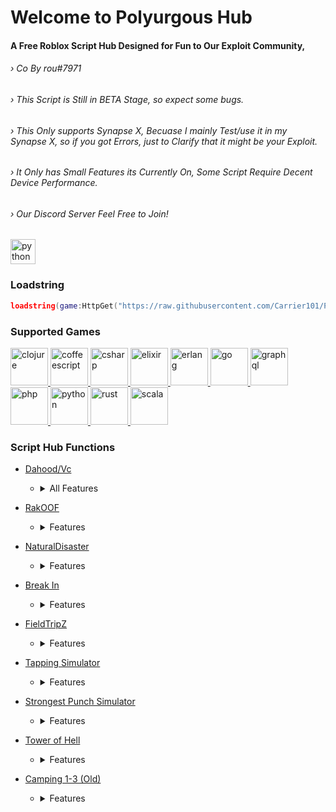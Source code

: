 <h1 align="left">Welcome to Polyurgous Hub</h1>
<h4 align="left"> A Free Roblox Script Hub Designed for Fun to Our Exploit Community, </h4>
 <h6 align="left">› Co By rou#7971  </h6>
<h6 align="left">› This Script is Still in BETA Stage, so expect some bugs. </h6>
<h6 align="left">› This Only supports Synapse X, Becuase I mainly Test/use it in my Synapse X, 
  so if you got Errors, just to Clarify that it might be your Exploit. </h6>
<h6 align="left">› It Only has Small Features its Currently On, Some Script Require Decent Device Performance. </h6>


<h6 align="left">› Our Discord Server Feel Free to Join! </h6>
<p align="left"> <a href="https://discord.gg/fYtW6RAaEM"target="_blank" rel="noreferrer"> <img src="https://i.redd.it/xj5t9wl6fs721.png" alt="python"width="40" height="40"/> </a> </p>



### Loadstring
```lua
loadstring(game:HttpGet("https://raw.githubusercontent.com/Carrier101/Polyurgous/main/Hub"))();
```




### Supported Games

<p align="left"> <a href="https://www.roblox.com/games/2788229376/" target="_blank" rel="noreferrer"> <img src="https://tr.rbxcdn.com/b27946764d4e0e90b66018d705f46a2a/150/150/Image/Png" alt="clojure" width="60" height="60"/> </a> <a href="https://www.roblox.com/games/189707/" target="_blank" rel="noreferrer"> <img src="https://tr.rbxcdn.com/0ae67ae1039583a9750be9a14886c471/150/150/Image/Png" alt="coffeescript" width="60" height="60"/> </a> <a href="https://www.roblox.com/games/6053107323/" target="_blank" rel="noreferrer"> <img src="https://tr.rbxcdn.com/9cd42f0069cbfa42aa31e37b79260a57/150/150/Image/Png" alt="csharp" width="60" height="60"/> </a> <a href="https://www.roblox.com/games/4620170611/" target="_blank" rel="noreferrer"> <img src="https://tr.rbxcdn.com/91129010caf5e5838464f7b5714c6e68/150/150/Image/Png" alt="elixir" width="60" height="60"/> </a> <a href="https://www.roblox.com/games/5096191125/" target="_blank" rel="noreferrer"> <img src="https://tr.rbxcdn.com/99f96b98381dbc3d42973020433bab06/150/150/Image/Png" alt="erlang" width="60" height="60"/> </a> <a href="https://www.roblox.com/games/9498006165/" target="_blank" rel="noreferrer"> <img src="https://tr.rbxcdn.com/a1ef91242f2617322911e1fb2acd7e1b/150/150/Image/Png" alt="go" width="60" height="60"/> </a> <a href="https://www.roblox.com/games/6875469709/" target="_blank" rel="noreferrer"> <img src="https://tr.rbxcdn.com/2a5fa523351c5b762458ecfc17f0770d/150/150/Image/Png" alt="graphql" width="60" height="60"/> </a> <a href="https://www.roblox.com/games/1962086868/" target="_blank" rel="noreferrer"> <img src="https://tr.rbxcdn.com/15e6e5b15f657d7e64e2f3e79429b1b4/150/150/Image/Png" alt="php" width="60" height="60"/> </a> <a href="https://www.roblox.com/games/2306562216/" target="_blank" rel="noreferrer"> <img src="https://tr.rbxcdn.com/5d8c812e75bfd87ef324193b35c4d31c/150/150/Image/Png" alt="python" width="60" height="60"/> </a> <a href="https://www.roblox.com/games/3199109640/"" target="_blank" rel="noreferrer"> <img src="https://tr.rbxcdn.com/d29475ac0a70b2f01002f31bd615ff4d/150/150/Image/Png" alt="rust" width="60" height="60"/> </a> <a href="https://www.roblox.com/games/4476184621/" target="_blank" rel="noreferrer"> <img src="https://tr.rbxcdn.com/306b517d1c490db6e69f4bff9a31b549/150/150/Image/Png" alt="scala" width="60" height="60"/> </a> 




### Script Hub Functions

 - [Dahood/Vc](https://www.roblox.com/games/2788229376/)

   - <details> <summary>All Features</summary>

      - <details> <summary>Mainpage</summary>
  
         - Fly/Shazam
         - BikeFly
         - Noclip
         - Freecam
         - MouseTp
         - SpeedFrame
         - MouseTp
         - SpeedFrame
         - FE MuteBoombox
  
  
      - <details> <summary>Toggles</summary>

         - QuickFist
         - SilentBlock
         - SilentAttacks
         - Drop & CashAura 
         - AntiSlow & Effects
         - AntiCrossbow 
         - AntiStomp
         - AutoBlock & Reload
         - AutoHide & ActTool
         - AutoArmour
         - AutoFood
         - SpinBot
    

      - <details> <summary>SelfExplainatory</summary>
  
         - Autobuy
         - AutoFarm
         - Teleport  

      - <details> <summary>FunStuff</summary>
  
         - Custom Items
         - Telekinesis  
         - Simpe FPS Dropper
         - TimeErase  
         - MoneyFloat
         - AdminTools  

      - <details> <summary>TargetPlayer</summary>
  
         - Teleport & View
         - Check Cash & Bounty  
         - LoopTarget & Knock
         - Arrest & CrossbowBring  
         - QuickKnock & Fling
         - InstantKill  
         - NormalFling & FlingBETA  

      - <details> <summary>Visuals(ESP)</summary>
  
         - Names & Hum Box
         - Health & Armour
         - Tracer & Mouse Tracer 
         - QuickKnock & Fling
         - Map Ambience & NoFog
         - Bullet Trace & Impact 
         - Hum Chams & Hum Trace 

      - <details> <summary>Aimbot & Mics</summary>
  
         - AntiAC & Remote
         - AntiBK & Antifling
         - Silent & Camera Aim 
         - Wall,Distance,Grab,Knock Checker
         - Resolver & AntiAim
         - Strafe



         </details>
         </details>
         </details>
         </details>
         </details>
        </details>
      </details>
 </details>

 - [RakOOF](https://www.roblox.com/games/6053107323/)

   - <details> <summary>Features</summary>

      - <details> <summary>Self Explainatory</summary>
  
         - Fly
         - AntiAC
         - Bypasser
         - Visuals(ESP)
         - Autofarm
         - Infinite Stamina
         - Free NightVision
         - Item & Points Giver
         - Teleports

  
      </details>
   </details>
 
 
- [NaturalDisaster](https://www.roblox.com/games/189707/)

  - <details> <summary>Features</summary>
  
      - <details> <summary>Self Explainatory</summary>
  
         - Fly
         - No FallDamage
         - TouchKill
         - WaterWalk
         - Stay in Tower
         - Auto Survive
         - Check Disaster
         - Occur Notify
         - Player Kill
         - Give & Bring 
         - AntiEffects
         - Teleports

  
      </details>
   </details>


- [Break In](https://www.roblox.com/games/4620170611/)

   - <details> <summary>Features</summary>

      - <details> <summary>Self Explainatory</summary>
  
         - Fly
         - Friend da Cat
         - Open/Find Vault
         - Open Artic/Basement
         - Role Picker
         - Invisible/God
         - Kill Aura
         - AutoHeal/Heal Players
         - Kill People
         - ToolGiver
         - Teleports


      </details>
   </details>

- [FieldTripZ](https://www.roblox.com/games/5096191125/)

   - <details> <summary>Features</summary>

      - <details> <summary>Self Explainatory</summary>
  
         - Fly
         - Godmode
         - Get Tools
         - Free Antidote
         - Find Options
         - AutoHeal Everyone
         - AutoItems
         - AutoHeal Self 


      </details>
   </details>

- [Tapping Simulator](https://www.roblox.com/games/9498006165/)

   - <details> <summary>Features</summary>

      - <details> <summary>Self Explainatory</summary>
  
         - Basic Autofarm
         - AutoHatch
         - AutoRebirth
         - AutoClicking
         - Islands

      </details>
   </details>




- [Strongest Punch Simulator](https://www.roblox.com/games/6875469709/)

   - <details> <summary>Features</summary>

      - <details> <summary>Self Explainatory</summary>
  

         - Auto World
         - Auto Punch
         - Auto Orbs
         - Quickfarm (Quickess Grind to Quad)


      </details>
   </details>


- [Tower of Hell](https://www.roblox.com/games/6875469709/)

   - <details> <summary>Features</summary>

      - <details> <summary>Self Explainatory</summary>
  
         - Fly
         - Basic AC Bypasser
         - Godmode
         - Teleport To End
         - Custom Spd & Jp


      </details>
   </details>


- [Camping 1-3 (Old)](https://www.roblox.com/games/6875469709/)

   - <details> <summary>Features</summary>

      - <details> <summary>Self Explainatory</summary>

         - Fly
         - Basic AC Bypasser
         - No Damage 
         - No Bombs
         - No PosionSandwhich
         - Auto Woods
         - Teleports
         - TriggerCutscene

      </details>
   </details>


